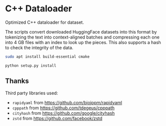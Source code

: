 # C++ Dataloader

Optimized C++ dataloader for dataset.

The scripts convert downloaded HuggingFace datasets into this format by tokenizing the text into context-aligned batches and compressing each one into 4 GB files with an index to look up the pieces.  This also supports a hash to check the integrity of the data.

```bash
sudo apt install build-essential cmake

python setup.py install
```

## Thanks

Third party libraries used:
* `rapidyaml` from https://github.com/biojppm/rapidyaml
* `cpppath` from https://github.com/tdegeus/cpppath
* `cityhash` from https://github.com/google/cityhash
* `zstd` from https://github.com/facebook/zstd
